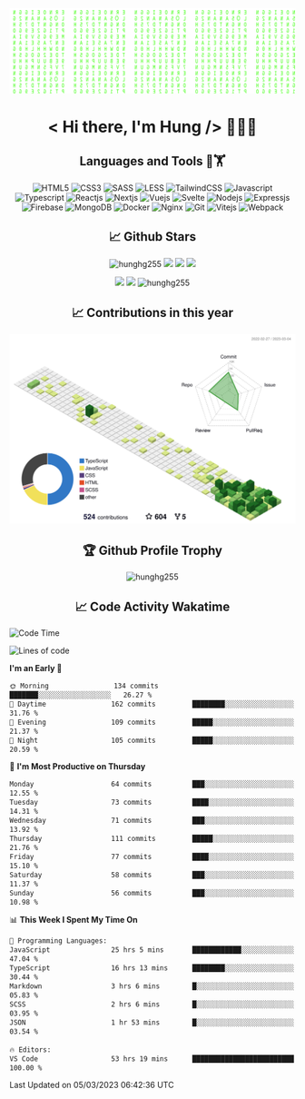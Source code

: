 [![Matrix SVG](https://github.com/hunghg255/hunghg255/blob/master/img/matrix.svg)](https://hung.thedev.id)
<!-- [![unicorncode_bzb8ey](https://res.cloudinary.com/hunghg255/image/upload/v1647578947/unicorncode_bzb8ey.svg)](https://hung.thedev.id) -->
<!-- # 👀 Hi stranger! 👋🏻 -->

<h1 align='center'>< Hi there, I'm Hung /> 👋✌🏻</h1>

<h2 align='center'>Languages and Tools 🔧🏋</h2>

<div align='center'>
  <img src="https://img.shields.io/badge/html5-%23E34F26.svg?style=flat-square&logo=html5&logoColor=white" alt="HTML5" />
  <img src="https://img.shields.io/badge/css3-%231572B6.svg?style=flat-square&logo=css3&logoColor=white" alt="CSS3" />
  <img src="https://img.shields.io/badge/SASS-hotpink.svg?style=flat-square&logo=SASS&logoColor=white" alt="SASS" />
  <img src="https://img.shields.io/badge/LESS-%230db7ed.svg?style=flat-square&logo=less&logoColor=white" alt="LESS" />
  <img src="https://img.shields.io/badge/Tailwindcss-%2338B2AC.svg?style=flat-square&logo=tailwind-css&logoColor=white" alt="TailwindCSS" />
  <img src="https://img.shields.io/badge/Javascript-%23323330.svg?style=flat-square&logo=javascript&logoColor=%23F7DF1E" alt="Javascript" />
  <img src="https://img.shields.io/badge/Typescript-%23007ACC.svg?style=flat-square&logo=typescript&logoColor=white" alt="Typescript" />
  <img src="https://img.shields.io/badge/Reactjs-%2320232a.svg?style=flat-square&logo=react&logoColor=%2361DAFB" alt="Reactjs" />
  <img src="https://img.shields.io/badge/Nextjs-black?style=flat-square&logo=next.js&logoColor=white" alt="Nextjs" />
  <img src="https://img.shields.io/badge/Vuejs-%2335495e.svg?style=flat-square&logo=vuedotjs&logoColor=%234FC08D" alt="Vuejs" />
  <img src="https://img.shields.io/badge/Svelte-ff3e00?style=flat-square&logo=svelte&logoColor=white" alt="Svelte" />
  <img src="https://img.shields.io/badge/Nodejs-6DA55F?style=flat-square&logo=node.js&logoColor=white" alt="Nodejs" />
  <img src="https://img.shields.io/badge/Expressjs-6DA55F?style=flat-square&logo=express&logoColor=white" alt="Expressjs" />
  <img src="https://img.shields.io/badge/Firebase-%23039BE5.svg?style=flat-square&logo=firebase" alt="Firebase" />
  <img src="https://img.shields.io/badge/MongoDB-%234ea94b.svg?style=flat-square&logo=mongodb&logoColor=white" alt="MongoDB" />
  <img src="https://img.shields.io/badge/Docker-%230db7ed.svg?style=flat-square&logo=docker&logoColor=white" alt="Docker" />
  <img src="https://img.shields.io/badge/Nginx-%234ea94b.svg?style=flat-square&logo=nginx&logoColor=white" alt="Nginx" />
  <img src="https://img.shields.io/badge/Git-%23E34F26.svg?style=flat-square&logo=git&logoColor=white" alt="Git" />
  
  <img src="https://img.shields.io/badge/Vitejs-blueviolet?style=flat-square&logo=vite&logoColor=white" alt="Vitejs" />
  <img src="https://img.shields.io/badge/Webpack-dodgerblue?style=flat-square&logo=webpack&logoColor=white" alt="Webpack" />
</div>

<h2 align='center'> 📈 Github Stars </h2>
<p align="center"> <img src="https://komarev.com/ghpvc/?username=hunghg255&style=flat" alt="hunghg255" />
  <img src="https://shields.io/github/stars/hunghg255">
  <img src="https://img.shields.io/github/followers/hunghg255">
  <img src="https://img.shields.io/static/v1?label=%F0%9F%8C%9F&message=Love%20coding&style=style=flat&color=c80000">
</p>
<div align="center">
 <img src="https://github-readme-stats.vercel.app/api?username=hunghg255&show_icons=true&border_radius=15&count_private=true"/>
  <img src="https://github-readme-stats.vercel.app/api/top-langs/?username=hunghg255&border_radius=15&layout=compact&langs_count=6&count_private=true"/>
  <img 
       src="https://github-readme-streak-stats.herokuapp.com/?user=hunghg255&count_private=true" 
       alt="hunghg255" 
  />
  <h2 align='center'> 📈 Contributions in this year </h2>

  
  ![](./profile-3d-contrib/profile-green-animate.svg)
  
  <h2 align='center'> 🏆 Github Profile Trophy</h2>
  
  <img 
       src="https://github-profile-trophy.vercel.app/?username=hunghg255&theme=algolia&no-frame=true&no-bg=true&row=1&column=7" 
       alt="hunghg255" 
  />
</div>



<h2 align='center'> 📈 Code Activity Wakatime </h2>

<!--START_SECTION:waka-->
![Code Time](http://img.shields.io/badge/Code%20Time-2%2C519%20hrs%2016%20mins-blue)

![Lines of code](https://img.shields.io/badge/From%20Hello%20World%20I%27ve%20Written-2.0%20million%20lines%20of%20code-blue)

**I'm an Early 🐤** 

```text
🌞 Morning                134 commits         ███████░░░░░░░░░░░░░░░░░░   26.27 % 
🌆 Daytime                162 commits         ████████░░░░░░░░░░░░░░░░░   31.76 % 
🌃 Evening                109 commits         █████░░░░░░░░░░░░░░░░░░░░   21.37 % 
🌙 Night                  105 commits         █████░░░░░░░░░░░░░░░░░░░░   20.59 % 
```
📅 **I'm Most Productive on Thursday** 

```text
Monday                   64 commits          ███░░░░░░░░░░░░░░░░░░░░░░   12.55 % 
Tuesday                  73 commits          ████░░░░░░░░░░░░░░░░░░░░░   14.31 % 
Wednesday                71 commits          ███░░░░░░░░░░░░░░░░░░░░░░   13.92 % 
Thursday                 111 commits         █████░░░░░░░░░░░░░░░░░░░░   21.76 % 
Friday                   77 commits          ████░░░░░░░░░░░░░░░░░░░░░   15.10 % 
Saturday                 58 commits          ███░░░░░░░░░░░░░░░░░░░░░░   11.37 % 
Sunday                   56 commits          ███░░░░░░░░░░░░░░░░░░░░░░   10.98 % 
```


📊 **This Week I Spent My Time On** 

```text
💬 Programming Languages: 
JavaScript               25 hrs 5 mins       ████████████░░░░░░░░░░░░░   47.04 % 
TypeScript               16 hrs 13 mins      ████████░░░░░░░░░░░░░░░░░   30.44 % 
Markdown                 3 hrs 6 mins        █░░░░░░░░░░░░░░░░░░░░░░░░   05.83 % 
SCSS                     2 hrs 6 mins        █░░░░░░░░░░░░░░░░░░░░░░░░   03.95 % 
JSON                     1 hr 53 mins        █░░░░░░░░░░░░░░░░░░░░░░░░   03.54 % 

🔥 Editors: 
VS Code                  53 hrs 19 mins      █████████████████████████   100.00 % 
```


 Last Updated on 05/03/2023 06:42:36 UTC
<!--END_SECTION:waka-->


